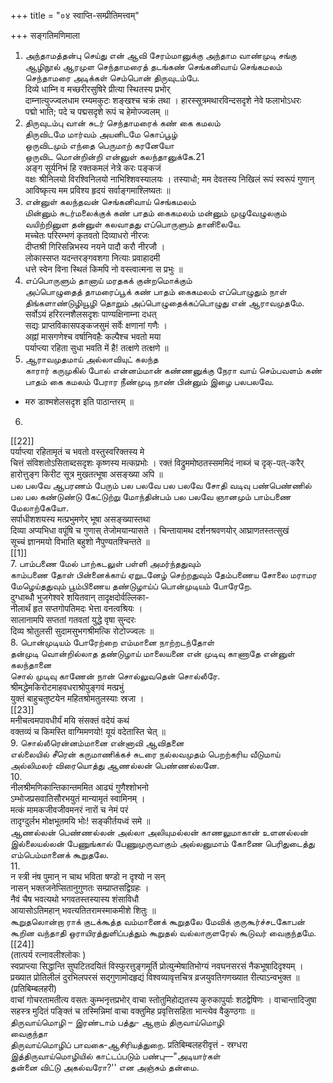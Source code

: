 +++
title = "०४ स्वाप्ति-सम्प्रीतिमत्त्वम्"

+++
सङ्गतिमणिमाला   

1. அந்தாமத்தன்பு செய்து என் ஆவி சேரம்மானுக்கு அந்தாம வாண்முடி சங்கு ஆழிநூல் ஆரமுள செந்தாமரைத் தடங்கண் செங்கனிவாய் செங்கமலம் செந்தாமரை அடிக்கள் செம்பொன் திருவுடம்பே.   
दिव्ये धाम्नि व मच्छरीरसुषिरे प्रीत्या स्थितस्य प्रभोर्   
दाम्नात्युज्ज्वलधाम रम्यमकुटः शङ्खश्च चक्रं तथा । हारस्सूत्रमथारविन्दसदृशे नेवे फलाभोऽधरः   
पद्मो भाति; पदे च पद्मसदृशे रूपं च हेमोज्ज्वलम् ॥   
2. திருவுடம்பு வான் சுடர் செந்தாமரைக் கண் கை கமலம்   
திருவிடமே மார்வம் அயனிடமே கொப்பூழ்   
ஒருவிடமும் எந்தை பெருமாற் கரனேயோ   
ஒருவிட மொன்றின்றி என்னுள் கலந்தானுக்கே.21   
अङ्ग सूर्यनिभं हि रक्तकमलं नेत्रे करः पङ्कजं   
वक्षः श्रीनिलयो विरश्विनिलयो नाभिश्शिवस्यालयः । तस्याधो; मम देवतस्य निखिलं रूपं स्वरूपं गुणान्   
आविष्कृत्य मम प्रविश्य हृदयं सर्वाङ्गमाश्लिष्यतः ॥   
3. என்னுள் கலந்தவன் செங்கனிவாய் செங்கமலம்   
மின்னும் சுடர்மலைக்குக் கண் பாதம் கைகமலம் மன்னும் முழுவேழுலகும் வயிற்றினுள தன்னுள் கலவாதது எப்பொருளும் தானிலையே.   
मच्चेतः परिरम्भणं कृतवतो दिव्याधरो नीरजः   
दीप्तश्री गिरिसन्निभस्य नयने पादौ करौ नीरजौ ।   
लोकास्सप्त यदन्तरङ्गवशगा नित्याः प्रवाहादमी   
धत्ते स्वेन विना स्थितं किमपि नो वस्त्वात्मना स प्रभुः ॥   
4. எப்பொருளும் தானாய் மரதகக் குன்றமொக்கும்   
அப்பொழுதைத் தாமரைப்பூக் கண் பாதம் கைகமலம் எப்பொழுதும் நாள் திங்களாண்டுழியூழி தொறும் அப்பொழுதைக்கப்பொழுது என் ஆராவமுதமே.   
सर्वोऽयं हरिरत्नशैलसदृशः पाण्यक्षिनाम्ना दधत्   
सद्यः प्राप्तविकासपङ्कजसुमं सर्वेः क्षणानां गणैः ।   
अह्नां मासगणेश्च वर्षानिवहैः कल्पैश्च भवतो मया   
पर्याप्त्या रहिता सुधा भवति में है! तत्क्षणे तत्क्षणे ॥   
5. ஆராவமுதமாய் அல்லாவியுட் கலந்த   
காரார் கருமுகில் போல் என்னம்மான் கண்ணனுக்கு நேரா வாய் செம்பவளம் கண் பாதம் கை கமலம் பேரார நீண்முடி நாண் பின்னும் இழை பலபலவே.   
* मरु डाश्मशेलसदृश इति पाठान्तरम् ॥   
6.   
[[22]]  
पर्याप्त्या रहितामृतं च भवतो वस्तुस्वरिक्तस्य मे   
चित्तं संविशतोऽसिताब्दसदृशः कृष्णस्य मत्कप्रभोः । रक्तं विद्रुममोष्ठतस्सममिदं नाब्जं च दृक्-पत्-करैर्   
हारोत्तुङ्ग किरीट सूत्र मुखतत्भूषा असङ्ख्या अपि ॥   
பல பலவே ஆபரணம் பேரும் பல பலவே பல பலவே சோதி வடிவு பண்பெண்ணில் பல பல கண்டுண்டு கேட்டுற்று மோந்தின்பம் பல பலவே ஞானமும் பாம்பணை மேலாற்கேயோ.   
सर्पाधीशशयस्य मत्प्रभुमणेर् भूषा असङ्ख्यास्तथा   
दिव्या अप्यभिधा वपूंषि च गुणास् तेजोमयान्यासते । चिन्तायामथ दर्शनश्रवणयोर् आघ्राणतस्तत्सुखं   
सूच्चं ज्ञानमयो विभाति बहुशो नैपुण्यतश्चिन्तते ॥   
[[1]]  
7. பாம்பணை மேல் பாற்கடலுள் பள்ளி அமர்ந்ததுவும்   
காம்பணை தோள் பின்னைக்காய் ஏறுடனேழ் செற்றதுவும் தேம்பணைய சோலை மராமர மேழெய்ததுவும் பூம்பிணைய தண்டுழாய்ப் பொன்முடியம் போரேறே.   
दुग्धाब्धौ भुजगेश्वरे शयितवान् तादृक्षदोर्वल्लिका-   
नीलार्थं हृत सप्तगोपतिमदः भेत्ता वनत्वश्रियः ।   
सालानामपि सप्ततां गतवतां युद्धे वृषा सुन्दरः   
दिव्य श्रोतुलसी सुदामसुभगश्रीमत्कि रोटोज्ज्वलः ॥   
8. பொன்முடியம் போரேற்றை எம்மானை நாற்றடந்தோள்   
தன்முடி வொன்றில்லாத தண்டுழாய் மாலையனை என் முடிவு காணாதே என்னுள் கலந்தானை   
சொல் முடிவு காணேன் நான் சொல்லுவதென் சொல்லீரே.   
श्रीमद्धेमकिरोटमाहवधराश्रोपुङ्गवं मत्प्रभुं   
युक्तं बाहुचतुष्टयेन महितश्रोमतुलस्याः स्रजा ।   
[[23]]  
मनीचत्वमपावधीर्यं मयि संसक्तं वदेयं कथं   
वक्तव्यं च किमस्ति वाग्मिमणयो! यूयं वदेतास्ति चेत् ॥   
9. சொல்லீரென்னம்மானை என்னாவி ஆவிதனை   
எல்லையில் சீரென் கருமாணிக்கச் சுடரை நல்லவமுதம் பெறற்கரிய வீடுமாய்   
அல்லிமலர் விரையொத்து ஆணல்லன் பெண்ணல்லனே.   
10.   
नीलश्रीमणिकान्तिकान्तममित आढ्यं गुणैश्शोभनो   
ऽम्भोजप्रसवातिसौरभयुतं मान्यामृतं स्वामिनम् ।   
मत्कं मामकजीवजीवमनरं नारों च नेमं परं   
तादृग्दुर्लभ मोक्षभूतमयि भोः! सङ्कीर्तयध्वं समे ॥   
ஆணல்லன் பெண்ணல்லன் அல்லா அலியுமல்லன் காணலுமாகான் உளனல்லன் இல்லையல்லன் பேணுங்கால் பேணுமுருவாகும் அல்லனுமாம் கோணை பெரிதுடைத்து எம்பெம்மானைக் கூறுதலே.   
11.   
न स्त्री नंष पुमान् न चाथ भविता षण्डो न दृश्यो न सन्   
नासन् भक्तजनेप्सितानुगुणतः सम्प्राप्तसद्विग्रहः ।   
नैवं चैष भवत्यथो भगवतस्तस्यास्य शंसाविधौ   
आयासोऽतिमहान् भवत्यतितरामस्माकमीशे शितुः ॥   
கூறுதலொன்றா ராக் குடக்கூத்த வம்மானைக் கூறுதலே மேவிக் குருகூர்ச்சடகோபன் கூறின வந்தாதி ஒராயிரத்துளிப்பத்தும் கூறுதல் வல்லாருளரேல் கூடுவர் வைகுந்தமே.   
[[24]]  
(तात्पर्य रत्नावलीश्लोकः )   
स्वप्राप्त्या सिद्धान्ति सुघटितदयितं विस्फुरत्तुङ्गमूर्ति प्रोत्युन्मेषातिभोग्यं नवघनसरसं नैकभूषादिदृश्यम् । प्रख्यात प्रोतिलीलं दुरभिलपरसं सद्गुणामोदहृद्यं विश्वव्यावृत्तचित्र व्रजयुवतिगणख्यात रीत्याऽन्वभुक्त ॥   
(प्रतिबिम्बलहरी)   
वाचां गोचरतामतीत्य वसतः कुम्भनृत्तप्रभोर् वाचा स्तोतुमिहोद्यतस्य कुरुकापुर्याः शठद्वेषिणः । वाचान्तादिजुषा सहस्त्र मुदितं पङ्क्तिं च तस्मिन्निमां वाचा वक्तुमिह प्रवृत्तिसहिता भान्त्येव वैकुण्ठगाः ॥   
திருவாய்மொழி – இரண்டாம் பத்து- ஆறாம் திருவாய்மொழி   
வைகுந்தா   
திருவாய்மொழிப் பாவகை-ஆசிரியத்துறை. प्रतिबिम्बलहरीवृत्तं - स्रग्धरा   
இத்திருவாய்மொழியில் காட்டப்படும் பண்பு—"அடியார்கள்   
தன்னை விட்டு அகல்வரோ?'' என அஞ்சும் தன்மை.   